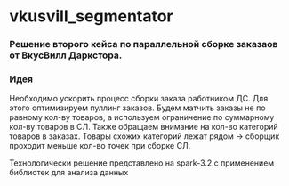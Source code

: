 # vkusvill_segmentator

### Решение второго кейса по параллельной сборке заказаов от ВкусВилл Даркстора. 

### Идея

Необходимо ускорить процесс сборки заказа работником ДС. Для этого оптимизируем пуллинг заказов. Будем матчить заказы не по равному кол-ву товаров, а используем ограничение по суммарному кол-ву товаров в СЛ. Также обращаем внимание на кол-во категорий товаров в заказах. Товары схожих категорий лежат рядом -> сборщик проходит меньше кол-во точек при сборке СЛ.

Технологически решение представлено на spark-3.2 c применением библиотек для анализа данных
